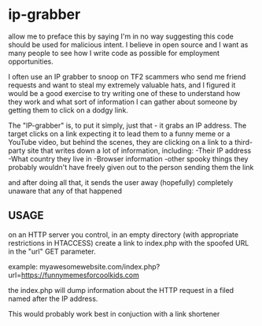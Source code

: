 # ip-grabber

allow me to preface this by saying I'm in no way suggesting this code
should be used for malicious intent. I believe in open source and I
want as many people to see how I write code as possible for employment
opportunities.

I often use an IP grabber to snoop on TF2 scammers who send me
friend requests and want to steal my extremely valuable hats, and I figured
it would be a good exercise to try writing one of these to understand how they
work and what sort of information I can gather about someone by getting them
to click on a dodgy link.

The "IP-grabber" is, to put it simply, just that - it grabs an IP address.
The target clicks on a link expecting it to lead them to a funny meme
or a YouTube video, but behind the scenes, they are clicking on a link to a third-party
site that writes down a lot of information, including:
    -Their IP address
    -What country they live in
    -Browser information
    -other spooky things they probably wouldn't have freely given out to the person sending them the link
    
and after doing all that, it sends the user away (hopefully) completely unaware that any of that happened

USAGE
-----

on an HTTP server you control, in an empty directory (with appropriate restrictions in HTACCESS) create a link to index.php with the spoofed URL in the "url" GET parameter.

example: myawesomewebsite.com/index.php?url=https://funnymemesforcoolkids.com

the index.php will dump information about the HTTP request in a filed named after the IP address.

This would probably work best in conjuction with a link shortener
